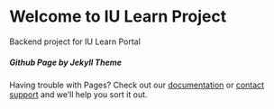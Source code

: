 # Welcome to IU Learn Project
Backend project for IU Learn Portal
##### Github Page by Jekyll Theme
Having trouble with Pages? Check out our [documentation](https://help.github.com/categories/github-pages-basics/) or [contact support](https://github.com/contact) and we’ll help you sort it out.
